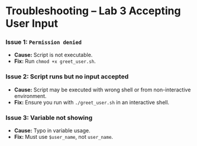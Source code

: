 # Troubleshooting – Lab 3 Accepting User Input

### Issue 1: `Permission denied`
- **Cause:** Script is not executable.
- **Fix:** Run `chmod +x greet_user.sh`.

### Issue 2: Script runs but no input accepted
- **Cause:** Script may be executed with wrong shell or from non-interactive environment.
- **Fix:** Ensure you run with `./greet_user.sh` in an interactive shell.

### Issue 3: Variable not showing
- **Cause:** Typo in variable usage.
- **Fix:** Must use `$user_name`, not `user_name`.
